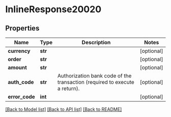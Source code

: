 # InlineResponse20020

## Properties
Name | Type | Description | Notes
------------ | ------------- | ------------- | -------------
**currency** | **str** |  | [optional] 
**order** | **str** |  | [optional] 
**amount** | **str** |  | [optional] 
**auth_code** | **str** | Authorization bank code of the transaction (required to execute a return). | [optional] 
**error_code** | **int** |  | [optional] 

[[Back to Model list]](../README.md#documentation-for-models) [[Back to API list]](../README.md#documentation-for-api-endpoints) [[Back to README]](../README.md)

